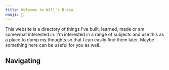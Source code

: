 ```yaml
---
title: Welcome to Will's Brain
emoji: 🧠
---
```


This website is a directory of things I've built, learned, made or am somewhat interested in. I'm interested in a range of subjects and use this as a place to dump my thoughts so that I can easily find them later. Maybe something here can be useful for you as well.

## Navigating